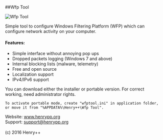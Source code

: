 ##Wfp Tool

![Wfp Tool](http://www.henrypp.org/images/wfptool.jpg?stupidgithubcachingfix)

Simple tool to configure Windows Filtering Platform (WFP) which can configure network activity on your computer.

#### Features:
- Simple interface without annoying pop ups
- Dropped packets logging (Windows 7 and above)
- Internal blocking lists (malware, telemetry)
- Free and open source
- Localization support
- IPv4/IPv6 support

You can download either the installer or portable version. For correct working, need administrator rights.
```
To activate portable mode, create "wfptool.ini" in application folder, or move it from "%APPDATA%\Henry++\Wfp Tool".
```

Website: www.henrypp.org<br />
Support: support@henrypp.org<br />
<br />
(c) 2016 Henry++
